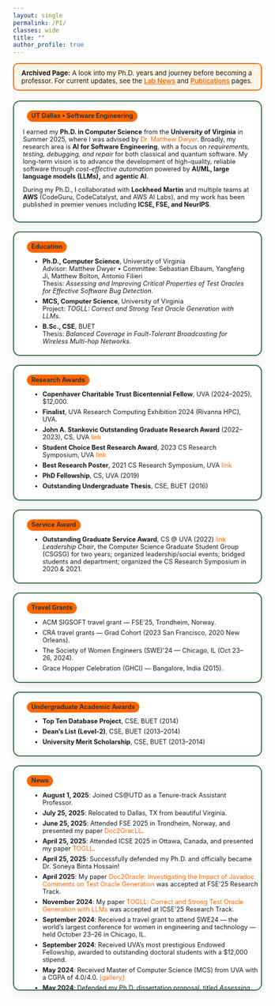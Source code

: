 ```yaml
---
layout: single
permalink: /PI/
classes: wide
title: ""
author_profile: true
---
```


<style>
  /* --- PI Grid + Cards --- */
  .pi-grid {
    display: grid;
    grid-template-columns: repeat(12, 1fr);
    gap: 18px;
    font-size: .8rem;
    align-items: start;
  }
  @media (max-width: 1024px) {
    .pi-grid { grid-template-columns: repeat(6, 1fr); }
  }
  @media (max-width: 640px) {
    .pi-grid { grid-template-columns: repeat(2, 1fr); }
  }
  .pi-card {
    grid-column: span 6; /* default: 2-up */
    background: #fff;
    border: 2px solid #2E6F40;
    border-radius: 14px;
    padding: 18px 18px 14px;
    font-size: .8rem;
    box-shadow: 0 6px 18px rgba(0,0,0,0.06);
  }
  .pi-card h3 {
    margin: 0 0 10px 0;
    font-size: .8rem;
    line-height: 1.3;
  }
  .pi-card .pill {
    display: inline-block;
    background: #ff6600;
    border: 1px solid #ff6600;
    color: #333;
    padding: 2px 8px;
    border-radius: 999px;
    font-size: 0.8rem;
    margin-left: 8px;
    vertical-align: middle;
  }
  .pi-accent { color: #ff6600; font-weight: 700; }
  .pi-card a { color: #ff6600; text-decoration: none; }
  .pi-card a:hover { text-decoration: underline; }

  /* Featured (full width) and tall/scrollable variants */
  .span-12 { grid-column: span 12; }
  .span-8  { grid-column: span 8; }
  .span-4  { grid-column: span 4; }
  .pi-scroll {
    max-height: 420px;
    overflow: auto;
    padding-right: 6px;
  }

  /* Subtle list spacing */
  .pi-card ul { margin: 8px 0 0 18px; }
  .pi-card li { margin: 6px 0; }
</style>

<div style="background:#fff4e6; border:2px solid #ff6600; border-radius:10px; padding:10px 15px; margin-bottom:20px; font-size:0.95em;">
  <strong>Archived Page:</strong> A look into my Ph.D. years and journey before becoming a professor.
  For current updates, see the
  <a href="/news/" style="color:#ff6600; font-weight:600;">Lab News</a> and
  <a href="/publications/" style="color:#ff6600; font-weight:600;">Publications</a> pages.
</div>

<div class="pi-grid">

  <!-- ABOUT / HERO -->
  <section class="pi-card span-12">
    <h3><span class="pill">UT Dallas • Software Engineering</span></h3>
<p>
  I earned my <strong>Ph.D. in Computer Science</strong> from the <strong>University of Virginia</strong> in Summer 2025, where I was advised by
  <a href="https://matthewbdwyer.github.io/">Dr. Matthew Dwyer</a>.
  Broadly, my research area is <strong>AI for Software Engineering</strong>, with a focus on <em>requirements, testing, debugging, and repair</em> for both classical and quantum software.
  My long-term vision is to advance the development of high-quality, reliable software through <em>cost-effective automation</em> powered by <strong>AI/ML, large language models (LLMs),</strong> and <strong>agentic AI</strong>.
</p>

<p>
  During my Ph.D., I collaborated with <strong>Lockheed Martin</strong> and multiple teams at <strong>AWS</strong> (CodeGuru, CodeCatalyst, and AWS AI Labs),
  and my work has been published in premier venues including <strong>ICSE, FSE, and NeurIPS</strong>.
</p>

  </section>

  <!-- EDUCATION -->
  <section class="pi-card span-12">
    <h3><span class="pill">Education</span></h3>
    <ul>
      <li><strong>Ph.D., Computer Science</strong>, University of Virginia<br>
        Advisor: Matthew Dwyer • Committee: Sebastian Elbaum, Yangfeng Ji, Matthew Bolton, Antonio Filieri<br>
        Thesis: <em>Assessing and Improving Critical Properties of Test Oracles for Effective Software Bug Detection.</em>
      </li>
      <li><strong>MCS, Computer Science</strong>, University of Virginia<br>
        Project: <em>TOGLL: Correct and Strong Test Oracle Generation with LLMs.</em>
      </li>
      <li><strong>B.Sc., CSE</strong>, BUET<br>
        Thesis: <em>Balanced Coverage in Fault-Tolerant Broadcasting for Wireless Multi-hop Networks.</em>
      </li>
    </ul>
  </section>

 

  <!-- RESEARCH AWARDS -->
  <section class="pi-card span-12">
    <h3><span class="pill">Research Awards</span></h3>
    <ul>
      <li><strong>Copenhaver Charitable Trust Bicentennial Fellow</strong>, UVA (2024–2025), $12,000.</li>
      <li><strong>Finalist</strong>, UVA Research Computing Exhibition 2024 (Rivanna HPC), UVA.</li>
      <li><strong>John A. Stankovic Outstanding Graduate Research Award</strong> (2022–2023), CS, UVA
        <a href="https://engineering.virginia.edu/department/computer-science/blogs/cs-department-end-year-award-recipients-2022-2023">link</a>
      </li>
      <li><strong>Student Choice Best Research Award</strong>, 2023 CS Research Symposium, UVA
        <a href="https://engineering.virginia.edu/department/computer-science/blogs/2023-cs-research-symposium-highlights">link</a>
      </li>
      <li><strong>Best Research Poster</strong>, 2021 CS Research Symposium, UVA
        <a href="https://uvaeng.prod.acquia-sites.com/events/2021-fall-cs-research-symposium">link</a>
      </li>
      <li><strong>PhD Fellowship</strong>, CS, UVA (2019)</li>
      <li><strong>Outstanding Undergraduate Thesis</strong>, CSE, BUET (2016)</li>
    </ul>
  </section>

  <!-- SERVICE AWARD -->
  <section class="pi-card span-12">
    <h3><span class="pill">Service Award</span></h3>
    <ul>
      <li><strong>Outstanding Graduate Service Award</strong>, CS @ UVA (2022)
        <a href="https://uvaeng.prod.acquia-sites.com/2021-2022-cs-department-end-year-awards">link</a>
        <br>
        <span>
          <em>Leadership Chair</em>, the Computer Science Graduate Student Group (CSGSG) for two years; organized leadership/social events; bridged students and department; organized the CS Research Symposium in 2020 & 2021.
        </span>
      </li>
    </ul>
  </section>

  <!-- TRAVEL GRANTS -->
   <section class="pi-card span-12">
    <h3><span class="pill">Travel Grants</span></h3>
    <ul>
      <li>ACM SIGSOFT travel grant — FSE’25, Trondheim, Norway.</li>
      <li>CRA travel grants — Grad Cohort (2023 San Francisco, 2020 New Orleans).</li>
      <li>The Society of Women Engineers (SWE)'24 — Chicago, IL (Oct 23–26, 2024).</li>
      <li>Grace Hopper Celebration (GHCI) — Bangalore, India (2015).</li> 
    </ul>
  </section>

  <!-- UNDERGRAD ACADEMIC AWARDS -->
  <section class="pi-card span-12">
    <h3><span class="pill">Undergraduate Academic Awards</span></h3>
    <ul>
      <li><strong>Top Ten Database Project</strong>, CSE, BUET (2014)</li>
      <li><strong>Dean’s List (Level-2)</strong>, CSE, BUET (2013–2014)</li>
      <li><strong>University Merit Scholarship</strong>, CSE, BUET (2013–2014)</li>
    </ul>
  </section>


  <!-- NEWS (SCROLLABLE) -->
  <section class="pi-card span-12 pi-scroll">
    <h3><span class="pill">News</span></h3>
   <ul>
  <li><strong>August 1, 2025</strong>: Joined CS@UTD as a Tenure-track Assistant Professor.</li>
  <li><strong>July 25, 2025</strong>: Relocated to Dallas, TX from beautiful Virginia.</li>
  <li><strong>June 25, 2025</strong>: Attended FSE 2025 in Trondheim, Norway, and presented my paper <a href="https://dl.acm.org/doi/abs/10.1145/3729354">Doc2OracLL</a>.</li>
  <li><strong>April 25, 2025</strong>: Attended ICSE 2025 in Ottawa, Canada, and presented my paper <a href="https://ieeexplore.ieee.org/document/11029748">TOGLL</a>.</li>
  <li><strong>April 25, 2025</strong>: Successfully defended my Ph.D. and officially became Dr. Soneya Binta Hossain!</li>
  <li><strong>April 2025</strong>: My paper <a href="https://dl.acm.org/doi/abs/10.1145/3729354">Doc2Oracle: Investigating the Impact of Javadoc Comments on Test Oracle Generation</a> was accepted at FSE'25 Research Track.</li>
  <li><strong>November 2024</strong>: My paper <a href="https://ieeexplore.ieee.org/document/11029748">TOGLL: Correct and Strong Test Oracle Generation with LLMs</a> was accepted at ICSE'25 Research Track.</li>
  <li><strong>September 2024</strong>: Received a travel grant to attend SWE24 — the world’s largest conference for women in engineering and technology — held October 23–26 in Chicago, IL.</li>
  <li><strong>September 2024</strong>: Received UVA’s most prestigious Endowed Fellowship, awarded to outstanding doctoral students with a $12,000 stipend.</li>
  <li><strong>May 2024</strong>: Received Master of Computer Science (MCS) from UVA with a CGPA of 4.0/4.0.  <a href="{{ '/graduation/' | relative_url }}">[gallery]</a></li>
  <li><strong>May 2024</strong>: Defended my Ph.D. dissertation proposal, titled <em>Assessing and Improving Critical Properties of Test Oracles for Effective Software Bug Detection</em>. <a href="{{ '/proposal/' | relative_url }}">[gallery]</a></li>
  <li><strong>April 2024</strong>: Attended ICSE 2024 in Lisbon, Portugal, and presented my paper at the Doctoral Symposium. <a href="{{ '/icse-24/' | relative_url }}">[gallery]</a></li>
  <li><strong>April 2024</strong>: Honored to be selected as one of the five finalists at the UVA Research Computing Exhibition 2024.</li>
  <li><strong>April 2024</strong>: My paper <a href="https://dl.acm.org/doi/abs/10.1145/3660773">A Deep Dive into Large Language Models for Automated Bug Localization and Repair</a> was accepted at FSE'24 Research Track.</li>
  <li><strong>December 2023</strong>: My paper <a href="https://dl.acm.org/doi/10.1145/3639478.3639791">Ensuring Critical Properties of Test Oracles for Effective Bug Detection</a> was accepted at the ICSE'24 Doctoral Symposium.</li>
  <li><strong>December 2023</strong>: Presented our paper <a href="https://dl.acm.org/doi/pdf/10.1145/3611643.3616265">Neural-Based Test Oracle Generation: A Large-Scale Evaluation and Lessons Learned</a> at FSE'23 (Dec 3–9) in San Francisco, CA. <a href="{{ '/FSE-23/' | relative_url }}">[gallery]</a></li>
  <li><strong>October 2023</strong>: Honored to receive the <a href="https://engineering.virginia.edu/department/computer-science/blogs/2023-cs-research-symposium-highlights">Student Choice Research Award</a> at the UVA CS Research Symposium 2023.</li>
  <li><strong>July 2023</strong>: Our paper <a href="https://dl.acm.org/doi/abs/10.1145/3611643.3616265">Neural-Based Test Oracle Generation: A Large-Scale Evaluation and Lessons Learned</a> was accepted at the FSE'23 Research Track.</li>
  <li><strong>June 2023</strong>: Started summer internship with the AWS CodeCatalyst team in Santa Clara, CA.</li>
  <li><strong>May 2023</strong>: Presented our <a href="https://ieeexplore.ieee.org/stamp/stamp.jsp?arnumber=10172745">paper</a> at ICSE'23 in Melbourne, Australia. <a href="{{ '/ICSE-23/' | relative_url }}">[gallery]</a></li>
  <li><strong>May 2023</strong>: Received the <a href="https://engineering.virginia.edu/department/computer-science/blogs/cs-department-end-year-award-recipients-2022-2023">John A. Stankovic Outstanding Graduate Research Award</a>. <a href="award-23.md">[gallery]</a></li>
  <li><strong>April 2023</strong>: Attended CRA Grad Cohort in San Francisco, CA.<a href="{{ '/CRA-SFO/' | relative_url }}">[gallery]</a></li>
  <li><strong>February 2023</strong>: Our research <a href="https://github.com/soneyahossain/hcc-gap-recommender">artifact</a> was accepted at the <a href="https://conf.researchr.org/details/icse-2023/icse-2023-artifact-evaluation/5/Artifact-Measuring-and-Mitigating-Gaps-in-Structural-Testing">ICSE 2023 Artifact Evaluation Track</a>.</li>
  <li><strong>December 2022</strong>: Our paper <a href="https://ieeexplore.ieee.org/stamp/stamp.jsp?arnumber=10172745">Measuring and Mitigating Gaps in Structural Testing</a> was accepted at the ICSE'23 Technical Track.</li>
  <li><strong>May 2022</strong>: Started summer internship with the AWS CodeGuru team in Seattle, WA.</li>
  <li><strong>May 2022</strong>: Received the <a href="https://uvaeng.prod.acquia-sites.com/2021-2022-cs-department-end-year-awards">Outstanding Graduate Service Award</a>. <a href="{{ '/service-award/' | relative_url }}">[gallery]</a></li>
  <li><strong>April 2022</strong>: Attended ICSE'22 in Pittsburgh, PA.</li>
  <li><strong>December 2021</strong>: Received the <a href="https://uvaeng.prod.acquia-sites.com/2021-2022-cs-department-end-year-awards">Outstanding Research Poster Award</a> at the CS Research Symposium.</li>
  <li><strong>December 2021</strong>: Organized the <a href="https://uvaeng.prod.acquia-sites.com/events/2021-fall-cs-research-symposium">CS Department Research Symposium</a>; see the <a href="https://engineering.virginia.edu/labs-groups/link-lab/blogs/computer-science-graduate-student-group-research-symposium">news</a> and <a href="https://twitter.com/CS_UVA/status/1471529342912155650?s=20&t=YbVecueDVPOLsdDaw0sBfQ">tweet</a>.</li>
  <li><strong>September 2021</strong>: Passed the Ph.D. Qualifying Exam with flying colors!</li>
  <li><strong>April 2021</strong>: Attended the CRA-W Grad Cohort Workshop 2021 (virtual, due to COVID-19).</li>
  <li><strong>February 2021</strong>: Started working as a TA for Graduate Compilers (CS 6620) with Prof. Matt Dwyer.</li>
  <li><strong>August 2019</strong>: Began Ph.D. in Computer Science at the University of Virginia.</li>
</ul>

  </section>

</div>
